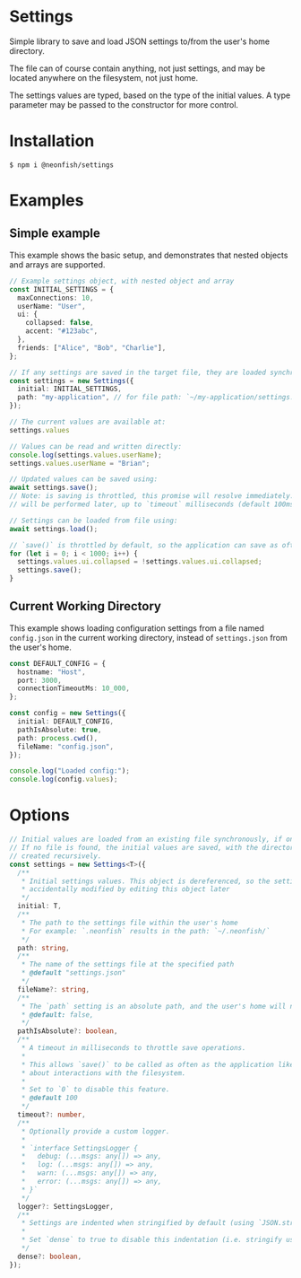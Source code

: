 
# Settings

Simple library to save and load JSON settings to/from the user's home directory.

The file can of course contain anything, not just settings, and may be located anywhere on the filesystem, not just home.

The settings values are typed, based on the type of the initial values. A type parameter may be passed to the constructor for more control.

# Installation

```
$ npm i @neonfish/settings
```

# Examples

## Simple example

This example shows the basic setup, and demonstrates that nested objects and arrays are supported.

```typescript
// Example settings object, with nested object and array
const INITIAL_SETTINGS = {
  maxConnections: 10,
  userName: "User",
  ui: {
    collapsed: false,
    accent: "#123abc",
  },
  friends: ["Alice", "Bob", "Charlie"],
};

// If any settings are saved in the target file, they are loaded synchronously
const settings = new Settings({
  initial: INITIAL_SETTINGS,
  path: "my-application", // for file path: `~/my-application/settings.json`
});

// The current values are available at:
settings.values

// Values can be read and written directly:
console.log(settings.values.userName);
settings.values.userName = "Brian";

// Updated values can be saved using:
await settings.save();
// Note: is saving is throttled, this promise will resolve immediately. The actual save
// will be performed later, up to `timeout` milliseconds (default 100ms)

// Settings can be loaded from file using:
await settings.load();

// `save()` is throttled by default, so the application can save as often as it likes:
for (let i = 0; i < 1000; i++) {
  settings.values.ui.collapsed = !settings.values.ui.collapsed;
  settings.save();
}
```

## Current Working Directory

This example shows loading configuration settings from a file named `config.json` in the current working directory, instead of `settings.json` from the user's home.

```typescript
const DEFAULT_CONFIG = {
  hostname: "Host",
  port: 3000,
  connectionTimeoutMs: 10_000,
};

const config = new Settings({
  initial: DEFAULT_CONFIG,
  pathIsAbsolute: true,
  path: process.cwd(),
  fileName: "config.json",
});

console.log("Loaded config:");
console.log(config.values);
```

# Options

```typescript
// Initial values are loaded from an existing file synchronously, if one is found.
// If no file is found, the initial values are saved, with the directory structure
// created recursively.
const settings = new Settings<T>({
  /**
   * Initial settings values. This object is dereferenced, so the settings cannot be
   * accidentally modified by editing this object later
   */
  initial: T,
  /**
   * The path to the settings file within the user's home
   * For example: `.neonfish` results in the path: `~/.neonfish/`
   */
  path: string,
  /**
   * The name of the settings file at the specified path
   * @default "settings.json"
   */
  fileName?: string,
  /**
   * The `path` setting is an absolute path, and the user's home will not be prepended
   * @default: false,
   */
  pathIsAbsolute?: boolean,
  /**
   * A timeout in milliseconds to throttle save operations.
   * 
   * This allows `save()` to be called as often as the application likes without worrying
   * about interactions with the filesystem.
   * 
   * Set to `0` to disable this feature.
   * @default 100
   */
  timeout?: number,
  /**
   * Optionally provide a custom logger.
   * 
   * `interface SettingsLogger {
   *   debug: (...msgs: any[]) => any,
   *   log: (...msgs: any[]) => any,
   *   warn: (...msgs: any[]) => any,
   *   error: (...msgs: any[]) => any,
   * }`
   */
  logger?: SettingsLogger,
  /**
   * Settings are indented when stringified by default (using `JSON.stringify(s, null, 2)` ).
   * 
   * Set `dense` to true to disable this indentation (i.e. stringify using `JSON.stringify(s)` ).
   */
  dense?: boolean,
});
```